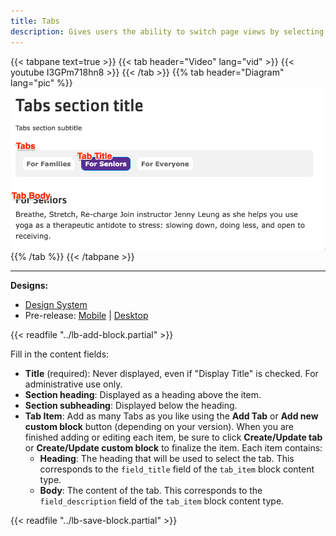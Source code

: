 ```yaml
---
title: Tabs
description: Gives users the ability to switch page views by selecting in-page tabs. This component is built using the Paragraphs module and Entity Reference Revisions module.
---
```


{{< tabpane text=true >}}
  {{< tab header="Video" lang="vid" >}}
    {{< youtube I3GPm718hn8 >}}
  {{< /tab >}}
  {{% tab header="Diagram" lang="pic" %}}
![Screenshot of the Tabs component with block labels](lb-tabs.png)
  {{% /tab %}}
{{< /tabpane >}}

-----

**Designs:**
- [Design System](../../../../../../assets/img/designs/lb-ui-kit/Tabs.jpg)
- Pre-release: [Mobile](<../../../../../../assets/img/designs/lb/Tabs Mobile.png>) | [Desktop](<../../../../../../assets/img/designs/lb/Tabs Desktop.png>)

{{< readfile "../lb-add-block.partial" >}}

Fill in the content fields:

-   **Title** (required): Never displayed, even if "Display Title" is checked. For administrative use only.
-   **Section heading**: Displayed as a heading above the item.
-   **Section subheading**: Displayed below the heading.
-   **Tab Item**: Add as many Tabs as you like using the **Add Tab** or **Add new custom block** button (depending on your version). When you are finished adding or editing each item, be sure to click **Create/Update tab** or **Create/Update custom block** to finalize the item. Each item contains:
    -   **Heading**: The heading that will be used to select the tab. This corresponds to the `field_title` field of the `tab_item` block content type.
    -   **Body**: The content of the tab. This corresponds to the `field_description` field of the `tab_item` block content type.

{{< readfile "../lb-save-block.partial" >}}
